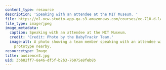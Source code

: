 ```yaml
---
content_type: resource
description: 'Speaking with an attendee at the MIT Museum. '
file: https://ol-ocw-studio-app-qa.s3.amazonaws.com/courses/ec-710-d-lab-medical-technologies-for-the-developing-world-spring-2010/3bb82ff78e46df5fb2b376075e8feb8b_audience3.jpg
file_type: image/jpeg
image_metadata:
  caption: Speaking with an attendee at the MIT Museum.
  credit: 'Credit: Photo by the BabyTrackr Team.'
  image-alt: A photo showing a team member speaking with an attendee with poster and
    prototype nearby.
resourcetype: Image
title: audience3.jpg
uid: 3bb82ff7-8e46-df5f-b2b3-76075e8feb8b
---
```

